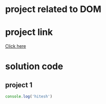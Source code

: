 # project related to DOM
# project link
[Click here]()

# solution code
## project 1 
```javascript
console.log('hitesh')
```